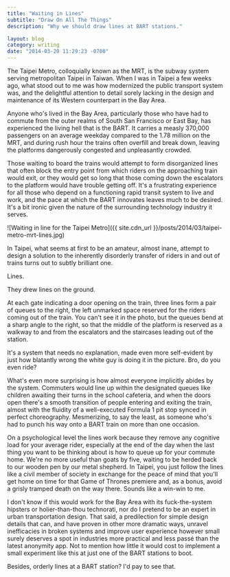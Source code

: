 ```yaml
---
title: "Waiting in Lines"
subtitle: "Draw On All The Things"
description: "Why we should draw lines at BART stations."

layout: blog
category: writing
date: "2014-03-20 11:29:23 -0700"
---
```


The Taipei Metro, colloquially known as the MRT, is the subway system serving metropolitan Taipei in Taiwan. When I was in Taipei a few weeks ago, what stood out to me was how modernized the public transport system was, and the delightful attention to detail sorely lacking in the design and maintenance of its Western counterpart in the Bay Area.

Anyone who's lived in the Bay Area, particularly those who have had to commute from the outer realms of South San Francisco or East Bay, has experienced the living hell that is the BART. It carries a measly 370,000 passengers on an average weekday compared to the 1.78 million on the MRT, and during rush hour the trains often overfill and break down, leaving the platforms dangerously congested and unpleasantly crowded.

Those waiting to board the trains would attempt to form disorganized lines that often block the entry point from which riders on the approaching train would exit, or they would get so long that those coming down the escalators to the platform would have trouble getting off. It's a frustrating experience for all those who depend on a functioning rapid transit system to live and work, and the pace at which the BART innovates leaves much to be desired. It's a bit ironic given the nature of the surrounding technology industry it serves.

![Waiting in line for the Taipei Metro]({{ site.cdn_url }}/posts/2014/03/taipei-metro-mrt-lines.jpg)

In Taipei, what seems at first to be an amateur, almost inane, attempt to design a solution to the inherently disorderly transfer of riders in and out of trains turns out to subtly brilliant one.

Lines.

They drew lines on the ground.

At each gate indicating a door opening on the train, three lines form a pair of queues to the right, the left unmarked space reserved for the riders coming out of the train. You can't see it in the photo, but the queues bend at a sharp angle to the right, so that the middle of the platform is reserved as a walkway to and from the escalators and the staircases leading out of the station.

It's a system that needs no explanation, made even more self-evident by just how blatantly wrong the white guy is doing it in the picture. Bro, do you even ride?

What's even more surprising is how almost everyone implicitly abides by the system. Commuters would line up within the designated queues like children awaiting their turns in the school cafeteria, and when the doors open there's a smooth transition of people entering and exiting the train, almost with the fluidity of a well-executed Formula 1 pit stop synced in perfect choreography. Mesmerizing, to say the least, as someone who's had to punch his way onto a BART train on more than one occasion.

On a psychological level the lines work because they remove any cognitive load  for your average rider, especially at the end of the day when the last thing you want to be thinking about is how to queue up for your commute home. We're no more useful than goats by five, waiting to be herded back to our wooden pen by our metal shepherd. In Taipei, you just follow the lines like a civil member of society in exchange for the peace of mind that you'll get home on time for that Game of Thrones premiere and, as a bonus, avoid a grisly tramped death on the way there. Sounds like a win-win to me.

I don't know if this would work for the Bay Area with its fuck-the-system hipsters or holier-than-thou technorati, nor do I pretend to be an expert in urban transportation design. That said, a predilection for simple design details that can, and have proven in other more dramatic ways, unravel inefficacies in broken systems and improve user experience however small surely deserves a spot in industries more practical and less passé than the latest anonymity app. Not to mention how little it would cost to implement a small experiment like this at just one of the BART stations to boot.

Besides, orderly lines at a BART station? I'd pay to see that.
